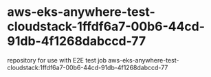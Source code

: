 # aws-eks-anywhere-test-cloudstack-1ffdf6a7-00b6-44cd-91db-4f1268dabccd-77
repository for use with E2E test job aws-eks-anywhere-test-cloudstack:1ffdf6a7-00b6-44cd-91db-4f1268dabccd-77

